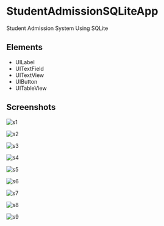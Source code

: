 # StudentAdmissionSQLiteApp
Student Admission System Using SQLite

## Elements

* UILabel
* UITextField
* UITextView
* UIButton
* UITableView

## Screenshots

![s1](https://user-images.githubusercontent.com/81278594/125729809-32d12666-edc2-429f-9b54-7c2f5b7de6e2.png)

![s2](https://user-images.githubusercontent.com/81278594/125729823-9c3109d0-aaf7-4110-a9c0-5b6ddfa706be.png)

![s3](https://user-images.githubusercontent.com/81278594/125729825-c7411161-d452-4807-852b-72c5fec88966.png)

![s4](https://user-images.githubusercontent.com/81278594/125729826-d5d6981b-d19f-4ebe-8800-9a7b5d45d2ea.png)

![s5](https://user-images.githubusercontent.com/81278594/125729829-1eeb6d3f-b9c1-410b-bd26-5e6274092a13.png)

![s6](https://user-images.githubusercontent.com/81278594/125729831-b372f5e5-2088-4f97-b736-aa620e7c502b.png)

![s7](https://user-images.githubusercontent.com/81278594/125729833-ad4e9d28-3035-406f-9b4b-2b8157057777.png)

![s8](https://user-images.githubusercontent.com/81278594/125729834-d8f543bb-536b-4dd5-9d8f-f1b356cfcdad.png)

![s9](https://user-images.githubusercontent.com/81278594/125729835-172a214c-e9f2-406e-beab-066444fe865d.png)


